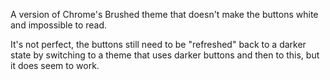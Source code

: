 A version of Chrome's Brushed theme that doesn't make the buttons white and impossible to read.

It's not perfect, the buttons still need to be "refreshed" back to a darker state by switching to a theme that uses darker buttons and then to this, but it does seem to work.
